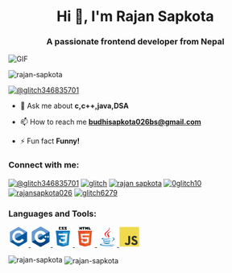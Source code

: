 <h1 align="center">Hi 👋, I'm Rajan Sapkota</h1>
<h3 align="center">A passionate frontend developer from Nepal</h3>
<img src="https://giphy.com/embed/n1dFDLwXu4Qkwy7OJ0" alt="GIF">


<p align="left"> <img src="https://komarev.com/ghpvc/?username=rajan-sapkota&label=Profile%20views&color=0e75b6&style=flat" alt="rajan-sapkota" /> </p>

<p align="left"> <a href="https://twitter.com/@glitch346835701" target="blank"><img src="https://img.shields.io/twitter/follow/@glitch346835701?logo=twitter&style=for-the-badge" alt="@glitch346835701" /></a> </p>

- 💬 Ask me about **c,c++,java,DSA**

- 📫 How to reach me **budhisapkota026bs@gmail.com**

- ⚡ Fun fact **Funny!**

<h3 align="left">Connect with me:</h3>
<p align="left">
<a href="https://twitter.com/@glitch346835701" target="blank"><img align="center" src="https://raw.githubusercontent.com/rahuldkjain/github-profile-readme-generator/master/src/images/icons/Social/twitter.svg" alt="@glitch346835701" height="30" width="40" /></a>
<a href="https://linkedin.com/in/glitch" target="blank"><img align="center" src="https://raw.githubusercontent.com/rahuldkjain/github-profile-readme-generator/master/src/images/icons/Social/linked-in-alt.svg" alt="glitch" height="30" width="40" /></a>
<a href="https://fb.com/rajan sapkota" target="blank"><img align="center" src="https://raw.githubusercontent.com/rahuldkjain/github-profile-readme-generator/master/src/images/icons/Social/facebook.svg" alt="rajan sapkota" height="30" width="40" /></a>
<a href="https://instagram.com/0glitch10" target="blank"><img align="center" src="https://raw.githubusercontent.com/rahuldkjain/github-profile-readme-generator/master/src/images/icons/Social/instagram.svg" alt="0glitch10" height="30" width="40" /></a>
<a href="https://www.leetcode.com/rajansapkota026" target="blank"><img align="center" src="https://raw.githubusercontent.com/rahuldkjain/github-profile-readme-generator/master/src/images/icons/Social/leet-code.svg" alt="rajansapkota026" height="30" width="40" /></a>
<a href="https://discord.gg/glitch6279" target="blank"><img align="center" src="https://raw.githubusercontent.com/rahuldkjain/github-profile-readme-generator/master/src/images/icons/Social/discord.svg" alt="glitch6279" height="30" width="40" /></a>
</p>

<h3 align="left">Languages and Tools:</h3>
<p align="left"> <a href="https://www.cprogramming.com/" target="_blank" rel="noreferrer"> <img src="https://raw.githubusercontent.com/devicons/devicon/master/icons/c/c-original.svg" alt="c" width="40" height="40"/> </a> <a href="https://www.w3schools.com/cpp/" target="_blank" rel="noreferrer"> <img src="https://raw.githubusercontent.com/devicons/devicon/master/icons/cplusplus/cplusplus-original.svg" alt="cplusplus" width="40" height="40"/> </a> <a href="https://www.w3schools.com/css/" target="_blank" rel="noreferrer"> <img src="https://raw.githubusercontent.com/devicons/devicon/master/icons/css3/css3-original-wordmark.svg" alt="css3" width="40" height="40"/> </a> <a href="https://www.w3.org/html/" target="_blank" rel="noreferrer"> <img src="https://raw.githubusercontent.com/devicons/devicon/master/icons/html5/html5-original-wordmark.svg" alt="html5" width="40" height="40"/> </a> <a href="https://www.java.com" target="_blank" rel="noreferrer"> <img src="https://raw.githubusercontent.com/devicons/devicon/master/icons/java/java-original.svg" alt="java" width="40" height="40"/> </a> <a href="https://developer.mozilla.org/en-US/docs/Web/JavaScript" target="_blank" rel="noreferrer"> <img src="https://raw.githubusercontent.com/devicons/devicon/master/icons/javascript/javascript-original.svg" alt="javascript" width="40" height="40"/> </a> </p>

<p><img align="left" src="https://github-readme-stats.vercel.app/api/top-langs?username=rajan-sapkota&show_icons=true&locale=en&layout=compact" alt="rajan-sapkota" /></p>

<p>&nbsp;<img align="center" src="https://github-readme-stats.vercel.app/api?username=rajan-sapkota&show_icons=true&locale=en" alt="rajan-sapkota" /></p>
